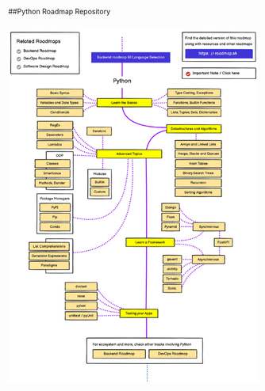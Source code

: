 ##Python Roadmap Repository
<br>

## <img src="https://github.com/safwan-hussain/safwan-hussain/blob/main/assets/Images/python_roadmap_page-0001.jpg" width ="1000">